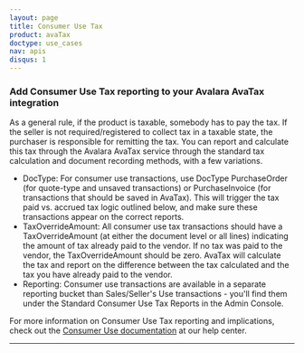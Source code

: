 ```yaml
---
layout: page
title: Consumer Use Tax
product: avaTax
doctype: use_cases
nav: apis
disqus: 1
---
```

<h3>Add Consumer Use Tax reporting to your Avalara AvaTax integration</h3>
As a general rule, if the product is taxable, somebody has to pay the tax. If the seller is not required/registered to collect tax in a taxable state, the purchaser is responsible for remitting the tax. You can report and calculate this tax through the Avalara AvaTax service through the standard tax calculation and document recording methods, with a few variations.
<ul>
	<li>DocType: For consumer use transactions, use DocType PurchaseOrder (for quote-type and unsaved transactions) or PurchaseInvoice (for transactions that should be saved in AvaTax). This will trigger the tax paid vs. accrued tax logic outlined below, and make sure these transactions appear on the correct reports.</li>
	<li>TaxOverrideAmount: All consumer use tax transactions should have a TaxOverrideAmount (at either the document level or all lines) indicating the amount of tax already paid to the vendor. If no tax was paid to the vendor, the TaxOverrideAmount should be zero. AvaTax will calculate the tax and report on the difference between the tax calculated and the tax you have already paid to the vendor.</li>
	<li>Reporting: Consumer use transactions are available in a separate reporting bucket than Sales/Seller's Use transactions - you'll find them under the Standard Consumer Use Tax Reports in the Admin Console.</li>
</ul>
For more information on Consumer Use Tax reporting and implications, check out the <a href="https://help.avalara.com/007_AvalaraUniversity/Online_Product_Training/Consumer_Use_Tax_Webinar">Consumer Use documentation</a> at our help center.

<hr />
